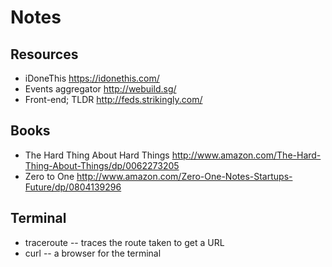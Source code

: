 # Notes

## Resources

- iDoneThis https://idonethis.com/
- Events aggregator http://webuild.sg/
- Front-end; TLDR http://feds.strikingly.com/

## Books

- The Hard Thing About Hard Things http://www.amazon.com/The-Hard-Thing-About-Things/dp/0062273205
- Zero to One http://www.amazon.com/Zero-One-Notes-Startups-Future/dp/0804139296

## Terminal

- traceroute -- traces the route taken to get a URL
- curl -- a browser for the terminal
